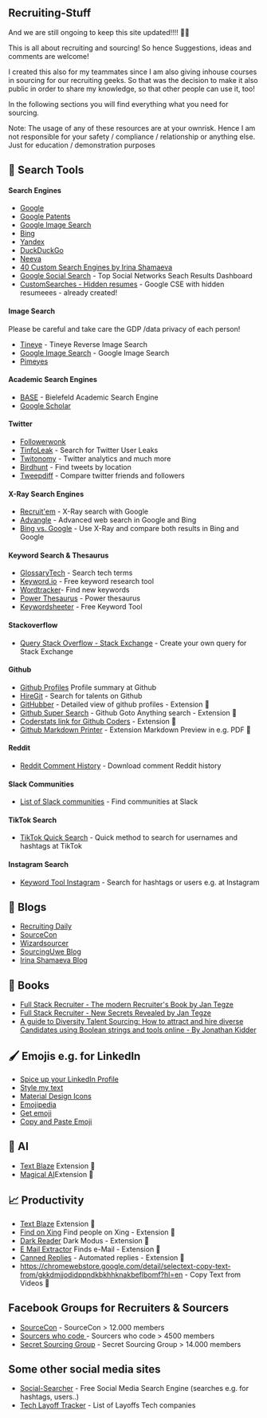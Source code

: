 ## Recruiting-Stuff

And we are still ongoing to keep this site updated!!!! 🦍💪

This is all about recruiting and sourcing! So hence Suggestions, ideas and comments are welcome!

I created this also for my teammates since I am also giving inhouse courses in sourcing for our recruiting geeks. So that was the decision to make it also public in order to share my knowledge, so that other people can use it, too! 

In the following sections you will find everything what you need for sourcing. 

Note: The usage of any of these resources are at your ownrisk. Hence I am not responsible for your safety / compliance / relationship or anything else. Just for education / demonstration purposes

## 🔎 Search Tools

#### Search Engines

- [Google](https://www.google.de/)
- [Google Patents](https://patents.google.com/)
- [Google Image Search](https://images.google.com/)
- [Bing](https://www2.bing.com/?form=DCDN)
- [Yandex](https://yandex.com/)
- [DuckDuckGo](https://duckduckgo.com/)
- [Neeva](https://neeva.com/)
- [40 Custom Search Engines by Irina Shamaeva](https://booleanstrings.com/all-the-40-forty-custom-search-engines/)
- [Google Social Search](https://www.social-searcher.com/google-social-search/) - Top Social Networks Seach Results Dashboard
- [CustomSearches - Hidden resumes](https://hiddenresumes.com/custom-searches/) - Google CSE with hidden resumeees - already created!

#### Image Search

Please be careful and take care the GDP /data privacy of each person!

- [Tineye](https://tineye.com/) - Tineye Reverse Image Search
- [Google Image Search](https://www.google.de/imghp) - Google Image Search
- [Pimeyes](https://pimeyes.com/en)

#### Academic Search Engines

- [BASE](https://www.base-search.net/Search/Advanced) - Bielefeld Academic Search Engine
- [Google Scholar](https://scholar.google.com/) 

#### Twitter

- [Followerwonk](https://followerwonk.com/)
- [TinfoLeak](https://tinfoleak.com/) - Search for Twitter User Leaks
- [Twitonomy](https://www.twitonomy.com/) - Twitter analytics and much more 
- [Birdhunt](https://birdhunt.co/?fbclid=IwAR3xe7Pa4GVZjx5q2BrPbkV5UpUb13VEk7vsuT0Iimg4Qm_kdEUjFO_37-4) - Find tweets by location
- [Tweepdiff](https://tweepdiff.com/) - Compare twitter friends and followers

#### X-Ray Search Engines

- [Recruit'em](https://recruitin.net/) - X-Ray search with Google 
- [Advangle](http://advangle.com/) - Advanced web search in Google and Bing
- [Bing vs. Google](http://bvsg.org/) - Use X-Ray and compare both results in Bing and Google

#### Keyword Search & Thesaurus

- [GlossaryTech](https://glossarytech.com/) - Search tech terms
- [Keyword.io](https://www.keyword.io/) - Free keyword research tool
- [Wordtracker](https://www.wordtracker.com/)- Find new keywords
- [Power Thesaurus](https://www.wordtracker.com/) - Power thesaurus
- [Keywordsheeter](https://keywordsheeter.com/) - Free Keyword Tool

#### Stackoverflow
- [Query Stack Overflow - Stack Exchange](https://data.stackexchange.com/stackoverflow/query/new) - Create your own query for Stack Exchange

#### Github 

- [Github Profiles](https://profile-summary-for-github.com/search) Profile summary at Github
- [HireGit](https://hiregit.netlify.app/) - Search for talents on Github 
- [GitHubber](https://chrome.google.com/webstore/detail/githubber/gmhgbhgpembbkendmjfhmdekcddncflc) - Detailed view of github profiles - Extension 🧰
- [Github Super Search](https://chrome.google.com/webstore/detail/github-super-search/cfbhifpagcclempcnlfdajgphkmokmfj) - Github Goto Anything search - Extension 🧰
- [Coderstats link for Github Coders](https://chrome.google.com/webstore/detail/coderstats-link-for-githu/necogepejonacpphmlmcagmbjaogpbng) - Extension 🧰
- [Github Markdown Printer](https://microsoftedge.microsoft.com/addons/detail/github-markdown-printer/njdhaokfdmnighagdlhbfpkmcgojljcl) - Extension Markdown Preview in e.g. PDF 🧰

#### Reddit 

- [Reddit Comment History](https://roadtolarissa.com/javascript/reddit-comment-visualizer/) - Download comment Reddit history

#### Slack Communities

- [List of Slack communities](https://www.airtable.com/universe/expRhUQt5YsHhMdhO/the-full-list-of-slack-communities?explore=true) - Find communities at Slack

#### TikTok Search

- [TikTok Quick Search](https://www.osintcombine.com/tiktok-quick-search) - Quick method to search for usernames and hashtags at TikTok

#### Instagram Search

- [Keyword Tool Instagram](https://keywordtool.io/instagram) - Search for hashtags or users e.g. at Instagram

## 💌 Blogs

- [Recruiting Daily](https://recruitingdaily.com/)
- [SourceCon](https://www.sourcecon.com/)
- [Wizardsourcer](https://wizardsourcer.com/blog/)
- [SourcingUwe Blog](https://www.sourcinguwe.de/blog)
- [Irina Shamaeva Blog](https://booleanstrings.com/)

## 📖 Books 

- [Full Stack Recruiter - The modern Recruiter's Book by Jan Tegze](https://www.amazon.com/Full-Stack-Recruiter-Modern-Recruiters/dp/1976130735)
- [Full Stack Recruiter - New Secrets Revealed by Jan Tegze](https://www.amazon.com/Full-Stack-Recruiter-Secrets-Revealed/dp/8027048184/ref=tmm_pap_swatch_0?_encoding=UTF8&qid=1541714235&sr=8-2)
- [A guide to Diversity Talent Sourcing: How to attract and hire diverse Candidates using Boolean strings and tools online - By Jonathan Kidder](https://www.amazon.com/-/de/dp/B08XZGJ8JG/ref=sr_1_2?__mk_de_DE=%C3%85M%C3%85%C5%BD%C3%95%C3%91&crid=103YWE2EKSXF1&keywords=sourcing&qid=1653031639&sprefix=sourcin%2Caps%2C211&sr=8-2)

## 🖌️ Emojis e.g. for LinkedIn

- [Spice up your LinkedIn Profile](https://www.linkedin.com/pulse/20140423001152-22901019-symbols-to-spice-up-your-linkedin-profile/)
- [Style my text](https://www.stylemytext.com/)
- [Material Design Icons](https://www.materialpalette.com/icons)
- [Emojipedia](https://emojipedia.org/symbols/)
- [Get emoji](https://getemoji.com/)
- [Copy and Paste Emoji](https://www.copyandpasteemoji.com/)

## 🤖 AI

- [Text Blaze](https://chrome.google.com/webstore/detail/text-blaze/idgadaccgipmpannjkmfddolnnhmeklj) Extension 🧰
- [Magical AI](https://www.getmagical.com/ai)Extension 🧰

## 📈 Productivity

- [Text Blaze](https://chrome.google.com/webstore/detail/text-blaze/idgadaccgipmpannjkmfddolnnhmeklj) Extension 🧰
- [Find on Xing](https://chrome.google.com/webstore/detail/find-on-xing/hllhbmpggmclmlefofdfoadpaeldnkfl) Find people on Xing - Extension 🧰
- [Dark Reader](https://chrome.google.com/webstore/detail/dark-reader/eimadpbcbfnmbkopoojfekhnkhdbieeh) Dark Modus - Extension 🧰
- [E Mail Extractor](https://chrome.google.com/webstore/detail/email-extractor/jdianbbpnakhcmfkcckaboohfgnngfcc) Finds e-Mail - Extension 🧰
- [Canned Replies](https://chromewebstore.google.com/detail/canned-replies/ddoijapfgfbaaehaegnddlbnmcbngkpi?pli=1) - Automated replies - Extension 🧰
- https://chromewebstore.google.com/detail/selectext-copy-text-from/gkkdmjjodidppndkbkhhknakbeflbomf?hl=en  - Copy Text from Videos 🧰

## Facebook Groups for Recruiters & Sourcers

- [SourceCon](https://www.facebook.com/groups/151466298380729/) - SourceCon > 12.000 members
- [Sourcers who code ](https://www.facebook.com/groups/SourcersWhoCode/) - Sourcers who code > 4500 members
- [Secret Sourcing Group](https://www.facebook.com/groups/secret.sourcing/) - Secret Sourcing Group > 14.000 members

## Some other social media sites

- [Social-Searcher](https://www.social-searcher.com/) - Free Social Media Search Engine (searches e.g. for hashtags, users..)
- [Tech Layoff Tracker](https://layoffs.fyi/) - List of Layoffs Tech companies






